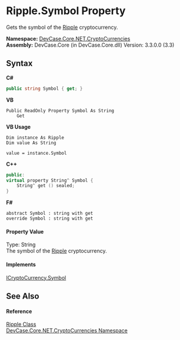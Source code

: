 # Ripple.Symbol Property 
 

Gets the symbol of the <a href="T_DevCase_Core_NET_CryptoCurrencies_Ripple">Ripple</a> cryptocurrency.

**Namespace:**&nbsp;<a href="N_DevCase_Core_NET_CryptoCurrencies">DevCase.Core.NET.CryptoCurrencies</a><br />**Assembly:**&nbsp;DevCase.Core (in DevCase.Core.dll) Version: 3.3.0.0 (3.3)

## Syntax

**C#**<br />
``` C#
public string Symbol { get; }
```

**VB**<br />
``` VB
Public ReadOnly Property Symbol As String
	Get
```

**VB Usage**<br />
``` VB Usage
Dim instance As Ripple
Dim value As String

value = instance.Symbol

```

**C++**<br />
``` C++
public:
virtual property String^ Symbol {
	String^ get () sealed;
}
```

**F#**<br />
``` F#
abstract Symbol : string with get
override Symbol : string with get
```


#### Property Value
Type: String<br />The symbol of the <a href="T_DevCase_Core_NET_CryptoCurrencies_Ripple">Ripple</a> cryptocurrency.

#### Implements
<a href="P_DevCase_Core_NET_ICryptoCurrency_Symbol">ICryptoCurrency.Symbol</a><br />

## See Also


#### Reference
<a href="T_DevCase_Core_NET_CryptoCurrencies_Ripple">Ripple Class</a><br /><a href="N_DevCase_Core_NET_CryptoCurrencies">DevCase.Core.NET.CryptoCurrencies Namespace</a><br />